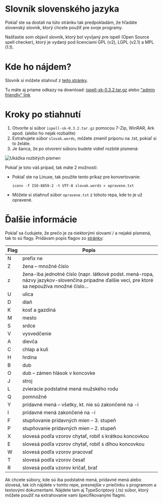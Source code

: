 # Slovník slovenského jazyka
Pokiaľ ste sa dostali na túto stránku tak predpokladám, že hľadáte slovenský slovník, ktorý chcete použiť pre svoje programy.

Našťastie som objavil slovník, ktorý bol vyvíjaný pre ispell (Open Source spell checker), ktorý je vydaný pod licenciami GPL (v2), LGPL (v2.1) a MPL (1.1).

# Kde ho nájdem?
Slovník si môžete stiahnuť z [tejto stránky](http://sk-spell.sk.cx/ispell-sk).

Tu máte aj priame odkazy na download:
[ispell-sk-0.3.2.tar.gz](http://spell.linux.sk/file_download/19/ispell-sk-0.3.2.tar.gz&)
alebo
["admin friendly" link](http://sk-spell.sk.cx/files/ispell-sk-0.3.2.tar.gz)

# Kroky po stiahnutí
1. Otvoríte si súbor `ispell-sk-0.3.2.tar.gz` pomocou 7-Zip, WinRAR, Ark apod. (alebo ho nejak rozbalíte)
2. Extrahujete súbor `slovak.words`, môžete zmeniť príponu na .txt, pokiaľ si to želáte.
3. Je šanca, že po otvorení súboru budete vidieť rozbité písmená:

![Ukážka rozbitých písmen](https://i.imgur.com/LTWI0Ga.png)

Pokiaľ je toto váš prípad, tak máte 2 možnosti:
* Pokiaľ ste na Linuxe, tak použite tento príkaz pre konvertovanie:

  `iconv -f ISO-8859-2 -t UTF-8 slovak.words > opravene.txt`
* Môžete si stiahnuť súbor `opravene.txt` z tohoto repa, kde to je už opravené.

# Ďalšie informácie
Pokiaľ sa čudujete, že prečo je za niektorými slovami / a nejaké písmená, tak to sú flagy. Pridávam popis flagov zo [stránky](http://sk-spell.sk.cx/ispell-sk):

Flag | Popis
---- | -----
N | prefix ne
Z | žena – množné číslo
z | žena-iba jednotné číslo (napr. látkové podst. mená-ropa, názvy jazykov-slovenčina prípadne ďalšie veci, pre ktoré sa nepoužíva množné číslo…
U | ulica
D | dlaň
K | kosť a gazdiná
M | mesto
S | srdce
V | vysvedčenie
A | dievča
C | chlap a kuli
H | hrdina
B | dub
O | dub – zámen hlások v koncovke
J | stroj
L | zvieracie podstatné mená mužského rodu
Q | pomnožné
Y | prídavné mená – všetky, kt. nie sú zakončené na -í
I | prídavné mená zakončené na -í
F | stupňovanie prídavných mien – 3. stupeň
P | stupňovanie prídavných mien – 2. stupeň
X | slovesá podľa vzorov chytať, robiť s krátkou koncovkou
E | slovesá podľa vzorov chytať, robiť s dlhou koncovkou
W | slovesá podľa vzorov pracovať
T | slovesá podľa vzorov česať
R | slovesá podľa vzorov kričať, brať

Ak chcete súbory, kde sú iba podstatné mená, prídavné mená alebo slovesá, tak ich nájdete v tomto repe, presnejšie v priečinku s programom a textovými dokumentami. Nájdete tam aj TypeScriptový (.ts) súbor, ktorý môžete použiť na extrahovanie vami špecifikovanými flagmi.
